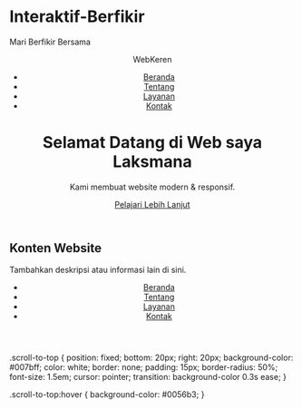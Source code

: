 # Interaktif-Berfikir
Mari Berfikir Bersama
<!DOCTYPE html>
<html lang="id">
<head>
  <meta charset="UTF-8">
  <meta LAKSMANA="viewport" content="width=device-width, initial-scale=1.0">
  <title>Website Keren</title>
  <link rel="stylesheet" href="style.css">
</head>
<body>
  <header>
    <nav>
      <div class="logo">WebKeren</div>
      <ul class="nav-links">
        <li><a href="#">Beranda</a></li>
        <li><a href="#">Tentang</a></li>
        <li><a href="#">Layanan</a></li>
        <li><a href="#">Kontak</a></li>
      </ul>
    </nav>
    <div class="hero">
      <h1>Selamat Datang di Web saya Laksmana</h1>
      <p>Kami membuat website modern & responsif.</p>
      <a href="#" class="cta">Pelajari Lebih Lanjut</a>
    </div>
  </header>
</body>
</html>
<div class="parallax"></div>
<div class="content">
  <h2>Konten Website</h2>
  <p>Tambahkan deskripsi atau informasi lain di sini.</p>
</div><header class="sticky-navbar">
  <nav>
    <ul>
      <li><a href="#">Beranda</a></li>
      <li><a href="#">Tentang</a></li>
      <li><a href="#">Layanan</a></li>
      <li><a href="#">Kontak</a></li>
    </ul>
  </nav>
</header>.scroll-to-top {
  position: fixed;
  bottom: 20px;
  right: 20px;
  background-color: #007bff;
  color: white;
  border: none;
  padding: 15px;
  border-radius: 50%;
  font-size: 1.5em;
  cursor: pointer;
  transition: background-color 0.3s ease;
}

.scroll-to-top:hover {
  background-color: #0056b3;
}
